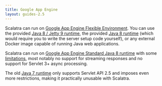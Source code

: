 ```yaml
---
title: Google App Engine
layout: guides-2.5
---
```


Scalatra can run on [Google App Engine Flexible Environment](https://cloud.google.com/appengine/docs/flexible/java/). You can use the provided [Java 8 / Jetty 9 runtime](https://cloud.google.com/appengine/docs/flexible/java/dev-jetty9), the provided [Java 8 runtime](https://cloud.google.com/appengine/docs/flexible/java/dev-java-only) (which would require you to write the server setup code yourself), or any external Docker image capable of running Java web applications.

Scalatra can run on [Google App Engine Standard Java 8 runtime](https://cloud.google.com/appengine/docs/standard/java/runtime-java8) with some [limitations](https://cloud.google.com/appengine/docs/standard/java/how-requests-are-handled), most notably no support for streaming responses and no support for Servlet 3+ async processing.

The old [Java 7 runtime](https://cloud.google.com/appengine/docs/standard/java/runtime) only supports Servlet API 2.5 and imposes even more restrictions, making it practically unusable with Scalatra.
